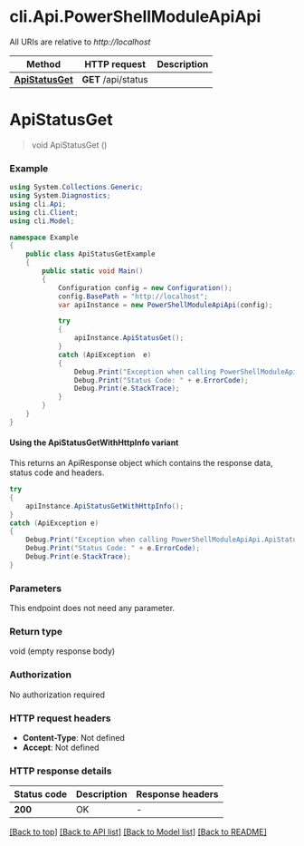 # cli.Api.PowerShellModuleApiApi

All URIs are relative to *http://localhost*

| Method | HTTP request | Description |
|--------|--------------|-------------|
| [**ApiStatusGet**](PowerShellModuleApiApi.md#apistatusget) | **GET** /api/status |  |

<a id="apistatusget"></a>
# **ApiStatusGet**
> void ApiStatusGet ()



### Example
```csharp
using System.Collections.Generic;
using System.Diagnostics;
using cli.Api;
using cli.Client;
using cli.Model;

namespace Example
{
    public class ApiStatusGetExample
    {
        public static void Main()
        {
            Configuration config = new Configuration();
            config.BasePath = "http://localhost";
            var apiInstance = new PowerShellModuleApiApi(config);

            try
            {
                apiInstance.ApiStatusGet();
            }
            catch (ApiException  e)
            {
                Debug.Print("Exception when calling PowerShellModuleApiApi.ApiStatusGet: " + e.Message);
                Debug.Print("Status Code: " + e.ErrorCode);
                Debug.Print(e.StackTrace);
            }
        }
    }
}
```

#### Using the ApiStatusGetWithHttpInfo variant
This returns an ApiResponse object which contains the response data, status code and headers.

```csharp
try
{
    apiInstance.ApiStatusGetWithHttpInfo();
}
catch (ApiException e)
{
    Debug.Print("Exception when calling PowerShellModuleApiApi.ApiStatusGetWithHttpInfo: " + e.Message);
    Debug.Print("Status Code: " + e.ErrorCode);
    Debug.Print(e.StackTrace);
}
```

### Parameters
This endpoint does not need any parameter.
### Return type

void (empty response body)

### Authorization

No authorization required

### HTTP request headers

 - **Content-Type**: Not defined
 - **Accept**: Not defined


### HTTP response details
| Status code | Description | Response headers |
|-------------|-------------|------------------|
| **200** | OK |  -  |

[[Back to top]](#) [[Back to API list]](../README.md#documentation-for-api-endpoints) [[Back to Model list]](../README.md#documentation-for-models) [[Back to README]](../README.md)

